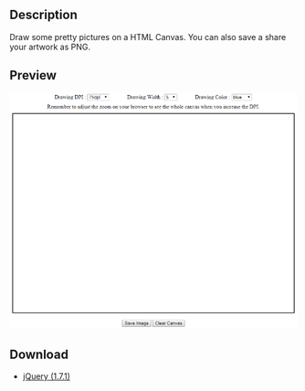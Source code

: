 ## Description

Draw some pretty pictures on a HTML Canvas. You can also save a share your artwork as PNG.

## Preview

![alt text](https://github.com/RuanF69/drawable_canvas/blob/master/readme_resources/drawable_canvas.PNG "Preview of Canvas window")

## Download

* [jQuery (1.7.1)](https://ajax.googleapis.com/ajax/libs/jquery/1.7.1/jquery.min.js)
